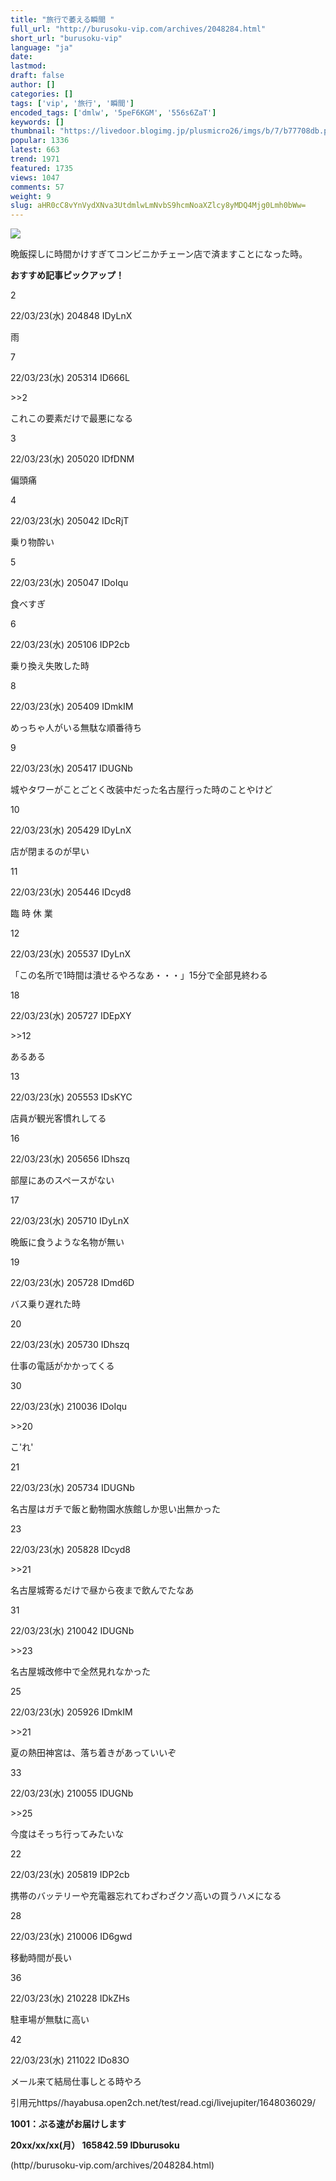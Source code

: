 ```yaml
---
title: "旅行で萎える瞬間 "
full_url: "http://burusoku-vip.com/archives/2048284.html"
short_url: "burusoku-vip"
language: "ja"
date: 
lastmod: 
draft: false
author: []
categories: []
tags: ['vip', '旅行', '瞬間']
encoded_tags: ['dmlw', '5peF6KGM', '556s6ZaT']
keywords: []
thumbnail: "https://livedoor.blogimg.jp/plusmicro26/imgs/b/7/b77708db.png"
popular: 1336
latest: 663
trend: 1971
featured: 1735
views: 1047
comments: 57
weight: 9
slug: aHR0cC8vYnVydXNva3UtdmlwLmNvbS9hcmNoaXZlcy8yMDQ4Mjg0Lmh0bWw=
---
```


![](https://livedoor.blogimg.jp/plusmicro26/imgs/b/7/b77708db.png)

<div><p>晩飯探しに時間かけすぎてコンビニかチェーン店で済ますことになった時。</p><p><b>おすすめ記事ピックアップ！</b></p> <p class='g-ad1'> </p> <p class='g-ad2'> </p> <p></p> <p>2 <p> 22/03/23(水) 204848 IDyLnX</p></p><p> 雨 </p> <p>7 <p> 22/03/23(水) 205314 ID666L</p></p><p> <p class='anchor'>>>2</p>これこの要素だけで最悪になる </p> <p>3 <p> 22/03/23(水) 205020 IDfDNM</p></p><p> 偏頭痛 </p> <p>4 <p> 22/03/23(水) 205042 IDcRjT</p></p><p> 乗り物酔い </p> <p>5 <p> 22/03/23(水) 205047 IDoIqu</p></p><p> 食べすぎ </p> <p>6 <p> 22/03/23(水) 205106 IDP2cb</p></p><p> 乗り換え失敗した時 </p> <p>8 <p> 22/03/23(水) 205409 IDmkIM</p></p><p> めっちゃ人がいる無駄な順番待ち </p> <p>9 <p> 22/03/23(水) 205417 IDUGNb</p></p><p> 城やタワーがことごとく改装中だった名古屋行った時のことやけど </p> <p>10 <p> 22/03/23(水) 205429 IDyLnX</p></p><p> 店が閉まるのが早い </p> <p>11 <p> 22/03/23(水) 205446 IDcyd8</p></p><p> 臨 時 休 業 </p> <p>12 <p> 22/03/23(水) 205537 IDyLnX</p></p><p> 「この名所で1時間は潰せるやろなあ・・・」15分で全部見終わる </p> <p>18 <p> 22/03/23(水) 205727 IDEpXY</p></p><p> <p class='anchor'>>>12</p>あるある </p> <p>13 <p> 22/03/23(水) 205553 IDsKYC</p></p><p> 店員が観光客慣れしてる </p> <p>16 <p> 22/03/23(水) 205656 IDhszq</p></p><p> 部屋にあのスペースがない </p> <p>17 <p> 22/03/23(水) 205710 IDyLnX</p></p><p> 晩飯に食うような名物が無い </p> <p>19 <p> 22/03/23(水) 205728 IDmd6D</p></p><p> バス乗り遅れた時 </p> <p>20 <p> 22/03/23(水) 205730 IDhszq</p></p><p> 仕事の電話がかかってくる </p> <p>30 <p> 22/03/23(水) 210036 IDoIqu</p></p><p> <p class='anchor'>>>20</p>こ'れ' </p> <p>21 <p> 22/03/23(水) 205734 IDUGNb</p></p><p> 名古屋はガチで飯と動物園水族館しか思い出無かった </p> <p>23 <p> 22/03/23(水) 205828 IDcyd8</p></p><p> <p class='anchor'>>>21</p>名古屋城寄るだけで昼から夜まで飲んでたなあ </p> <p>31 <p> 22/03/23(水) 210042 IDUGNb</p></p><p> <p class='anchor'>>>23</p>名古屋城改修中で全然見れなかった </p> <p>25 <p> 22/03/23(水) 205926 IDmkIM</p></p><p> <p class='anchor'>>>21</p>夏の熱田神宮は、落ち着きがあっていいぞ </p> <p>33 <p> 22/03/23(水) 210055 IDUGNb</p></p><p> <p class='anchor'>>>25</p>今度はそっち行ってみたいな </p> <p>22 <p> 22/03/23(水) 205819 IDP2cb</p></p><p> 携帯のバッテリーや充電器忘れてわざわざクソ高いの買うハメになる </p> <p>28 <p> 22/03/23(水) 210006 ID6gwd</p></p><p> 移動時間が長い </p> <p>36 <p> 22/03/23(水) 210228 IDkZHs</p></p><p> 駐車場が無駄に高い </p> <p>42 <p> 22/03/23(水) 211022 IDo83O</p></p><p> メール来て結局仕事しとる時やろ </p> <p>引用元https//hayabusa.open2ch.net/test/read.cgi/livejupiter/1648036029/</p> <p id='csw_block'></p> <p id='divSP1'> </p> <p><b>1001：ぶる速がお届けします <p> 20xx/xx/xx(月） 165842.59 IDburusoku</p></b></p> <p class='g-ad1'> </p> <p class='g-ad2'> </p> <p id='divSP'> </p> </div>

(http//burusoku-vip.com/archives/2048284.html)
